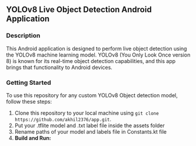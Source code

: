 ## YOLOv8 Live Object Detection Android Application

### Description
This Android application is designed to perform live object detection using the YOLOv8 machine learning model. YOLOv8 (You Only Look Once version 8) is known for its real-time object detection capabilities, and this app brings that functionality to Android devices. 

### Getting Started
To use this repository for any custom YOLOv8 Object detection model, follow these steps:
1. Clone this repository to your local machine using `git clone https://github.com/akhil2376/app.git`.
2. Put your .tflite model and .txt label file inside the assets folder
3. Rename paths of your model and labels file in Constants.kt file
4. **Build and Run:**



